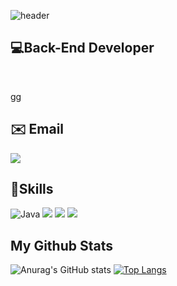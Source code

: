 ![header](https://capsule-render.vercel.app/api?type=Waving&color=auto&height=300&section=header&text=Welcome&fontSize=80&fontAlignY=42&desc=SungYeon's%20Github%20Profile&descAlign=60&descSize=20&descAlignY=57)



<div align=left>

## 💻Back-End Developer
  <br>
  

gg

## ✉️ Email

<a href="mailto:gkgktjddus@gmail.com">
    <img src="https://img.shields.io/badge/Gmail-EA4335?style=for-the-badge&logo=Gmail&logoColor=white"> 
</a>

## 🔨Skills

<img alt="Java" src ="https://img.shields.io/badge/Java-007396.svg?&style=for-the-badge&logo=Java&logoColor=White"/>
<img src="https://img.shields.io/badge/Spring Boot-6DB33F?style=for-the-badge&logo=spring boot&logoColor=white"> 
<img src="https://img.shields.io/badge/oracle-F80000?style=for-the-badge&logo=oracle&logoColor=white">
<img src="https://img.shields.io/badge/mysql-4479A1?style=for-the-badge&logo=mysql&logoColor=white">



## My Github Stats

![Anurag's GitHub stats](https://github-readme-stats.vercel.app/api?username=lunachild2&show_icons=true&theme=radical)
[![Top Langs](https://github-readme-stats.vercel.app/api/top-langs/?username=lunachild2&layout=compact)](https://github.com/lunachild2/github-readme-stats)


</div>

<!--
**lunachild2/lunachild2** is a ✨ _special_ ✨ repository because its `README.md` (this file) appears on your GitHub profile.

Here are some ideas to get you started:

- 🔭 I’m currently working on ...
- 🌱 I’m currently learning ...
- 👯 I’m looking to collaborate on ...
- 🤔 I’m looking for help with ...
- 💬 Ask me about ...
- 📫 How to reach me: ...
- 😄 Pronouns: ...
- ⚡ Fun fact: ...
-->
